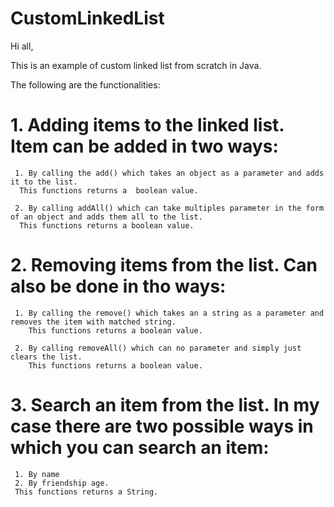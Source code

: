 # CustomLinkedList 

Hi all,

This is an example of custom linked list from scratch in Java.

The following are the functionalities:

# 1. Adding items to the linked list. Item can be added in two ways:
     1. By calling the add() which takes an object as a parameter and adds it to the list.
      This functions returns a  boolean value.

     2. By calling addAll() which can take multiples parameter in the form of an object and adds them all to the list.
      This functions returns a boolean value.


# 2. Removing items from the list. Can also be done in tho ways:
     1. By calling the remove() which takes an a string as a parameter and removes the item with matched string.  
        This functions returns a boolean value.

     2. By calling removeAll() which can no parameter and simply just clears the list. 
        This functions returns a boolean value.

# 3. Search an item from the list. In my case there are two possible ways in which you can search an item:
     1. By name
     2. By friendship age. 
     This functions returns a String.
